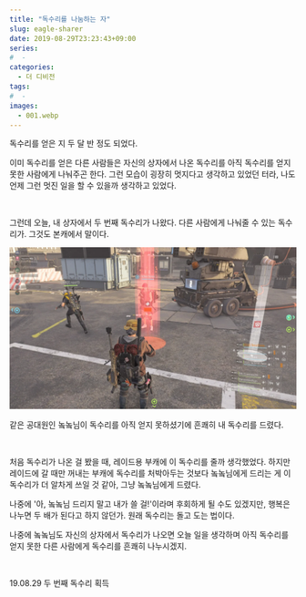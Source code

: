 ```yaml
---
title: "독수리를 나눔하는 자"
slug: eagle-sharer
date: 2019-08-29T23:23:43+09:00
series:
#  - 
categories:
  - 더 디비전
tags:
#  - 
images:
  - 001.webp
---
```


독수리를 얻은 지 두 달 반 정도 되었다.

이미 독수리를 얻은 다른 사람들은 자신의 상자에서 나온 독수리를 아직 독수리를 얻지 못한 사람에게 나눠주곤 한다. 그런 모습이 굉장히 멋지다고 생각하고 있었던 터라, 나도 언제 그런 멋진 일을 할 수 있을까 생각하고 있었다.

&nbsp;

그런데 오늘, 내 상자에서 두 번째 독수리가 나왔다. 다른 사람에게 나눠줄 수 있는 독수리가. 그것도 본캐에서 말이다.

![](001.webp)

같은 공대원인 놐놐님이 독수리를 아직 얻지 못하셨기에 흔쾌히 내 독수리를 드렸다.

&nbsp;

처음 독수리가 나온 걸 봤을 때, 레이드용 부캐에 이 독수리를 줄까 생각했었다. 하지만 레이드에 갈 때만 꺼내는 부캐에 독수리를 처박아두는 것보다 놐놐님에게 드리는 게 이 독수리가 더 알차게 쓰일 것 같아, 그냥 놐놐님에게 드렸다.

나중에 '아, 놐놐님 드리지 말고 내가 쓸 걸!'이라며 후회하게 될 수도 있겠지만, 행복은 나누면 두 배가 된다고 하지 않던가. 원래 독수리는 돌고 도는 법이다.

나중에 놐놐님도 자신의 상자에서 독수리가 나오면 오늘 일을 생각하며 아직 독수리를 얻지 못한 다른 사람에게 독수리를 흔쾌히 나누시겠지.

&nbsp;

19.08.29 두 번째 독수리 획득

